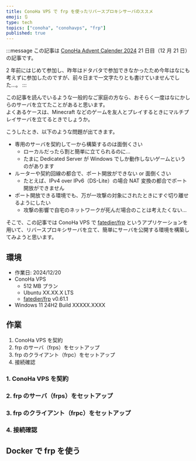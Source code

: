 ```yaml
---
title: ConoHa VPS で frp を使ったリバースプロキシサーバのススメ
emoji: 🔃
type: tech
topics: ["conoha", "conohavps", "frp"]
published: true
---
```


:::message
この記事は [ConoHa Advent Calender 2024](https://qiita.com/advent-calendar/2024/conoha) 21 日目（12 月 21 日）の記事です。

2 年前にはじめて参加し、昨年はドタバタで参加できなかったため今年はなにも考えずに参加したのですが、前々日まで一文字たりとも書けていませんでした…。
:::

この記事を読んでいるような一般的なご家庭の方なら、おそらく一度はなにかしらのサーバを立てたことがあると思います。  
よくあるケースは、Minecraft などのゲームを友人とプレイするときにマルチプレイサーバを立てるときでしょうか。

こうしたとき、以下のような問題が出てきます。

- 専用のサーバを契約して一から構築するのは面倒くさい
  - ローカルだったら割と簡単に立てられるのに…
  - たまに Dedicated Server が Windows でしか動作しないゲームというのがあります
- ルーターや契約回線の都合で、ポート開放ができない or 面倒くさい
  - たとえば、IPv4 over IPv6（DS-Lite）の場合 NAT 変換の都合でポート開放ができません
- ポート開放できる環境でも、万が一攻撃の対象にされたときにすぐ切り離せるようにしたい
  - 攻撃の影響で自宅のネットワークが死んだ場合のことは考えたくない…

そこで、この記事では ConoHa VPS で [fatedier/frp](https://github.com/fatedier/frp) というアプリケーションを用いて、リバースプロキシサーバを立て、簡単にサーバを公開する環境を構築してみようと思います。

## 環境

- 作業日: 2024/12/20
- ConoHa VPS
  - 512 MB プラン
  - Ubuntu XX.XX.X LTS
  - [fatedier/frp](https://github.com/fatedier/frp) v0.61.1
- Windows 11 24H2 Build XXXXX.XXXX

## 作業

1. ConoHa VPS を契約
2. frp のサーバ（frps）をセットアップ
3. frp のクライアント（frpc）をセットアップ
4. 接続確認

### 1. ConoHa VPS を契約

### 2. frp のサーバ（frps）をセットアップ

### 3. frp のクライアント（frpc）をセットアップ

### 4. 接続確認

## Docker で frp を使う
